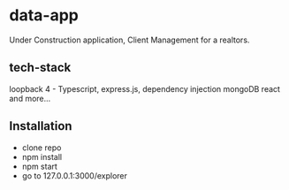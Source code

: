# data-app

Under Construction application, Client Management for a realtors.

## tech-stack

loopback 4 - Typescript, express.js, dependency injection
mongoDB
react
and more...

## Installation

- clone repo
- npm install
- npm start
- go to 127.0.0.1:3000/explorer
